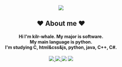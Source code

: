 <div align="center">
<img src="https://capsule-render.vercel.app/api?type=waving&color=FFC0CB&height=300&section=header&text=kilr-whale&fontSize=90" />
</div>

<h2 align = "center"> ❤️ About me ❤️ </h2>
<h4 align = "center">Hi I'm kilr-whale. My major is software.</br>My main language is python.</br>I'm studying C, html&css&js, python, java, C++, C#.</h4>
<div align="center">
<span>
  <a href="https://www.instagram.com/kilr.whale/">
    <img src="https://img.shields.io/badge/Instagram-ff69b4?style=for-the-badge&logo=Instagram&logoColor=white"/>
  </a>
</span>
  <span>
  <a href="https://velog.io/@kilr_whale/posts">
    <img src="https://img.shields.io/badge/velog-20C997.svg?style=for-the-badge&logo=velog&logoColor=FFFFFF" />
  </a>
</span>
  <a href="mailto:ngmin0404@naver.com"><img src="https://img.shields.io/badge/mail-03C75A?style=for-the-badge&logo=naver&logoColor=white&link=mailto:ngmin0404@naver.com"/></a>
   <a href="mailto:kilr.whale@outlook.kr"><img src="https://img.shields.io/badge/mail(faster)-0078D4?style=for-the-badge&logo=microsoftoutlook&logoColor=white&link=mailto:kilr.whale@outlook.kr"/></a>
</div>


